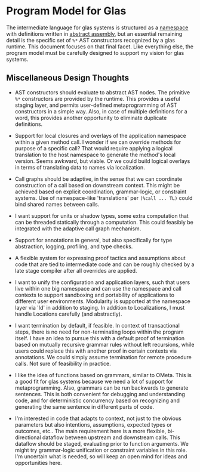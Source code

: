 # Program Model for Glas

The intermediate language for glas systems is structured as a [namespace](GlasNamespaces.md) with definitions written in [abstract assembly](AbstractAssembly.md), but an essential remaining detail is the specific set of `%*` AST constructors recognized by a glas runtime. This document focuses on that final facet. Like everything else, the program model must be carefully designed to support my vision for glas systems.

## Miscellaneous Design Thoughts

* AST constructors should evaluate to abstract AST nodes. The primitive `%*` constructors are provided by the runtime. This provides a useful staging layer, and permits user-defined metaprogramming of AST constructors in a simple way. Also, in case of multiple definitions for a word, this provides another opportunity to eliminate duplicate definitions.

* Support for local closures and overlays of the application namespace within a given method call. I wonder if we can override methods for purpose of a specific call? That would require applying a logical translation to the host namespace to generate the method's local version. Seems awkward, but viable. Or we could build logical overlays in terms of translating data to names via localization.

* Call graphs should be adaptive, in the sense that we can coordinate construction of a call based on downstream context. This might be achieved based on explicit coordination, grammar-logic, or constraint systems. Use of namespace-like 'translations' per `(%call ... TL)` could bind shared names between calls. 

* I want support for units or shadow types, some extra computation that can be threaded statically through a computation. This could feasibly be integrated with the adaptive call graph mechanism. 

* Support for annotations in general, but also specifically for type abstraction, logging, profiling, and type checks. 

* A flexible system for expressing proof tactics and assumptions about code that are tied to intermediate code and can be roughly checked by a late stage compiler after all overrides are applied.

* I want to unify the configuration and application layers, such that users live within one big namespace and can use the namespace and call contexts to support sandboxing and portability of applications to different user environments. Modularity is supported at the namespace layer via 'ld' in addition to staging. In addition to Localizations, I must handle Locations carefully (and abstractly).

* I want termination by default, if feasible. In context of transactional steps, there is no need for non-terminating loops within the program itself. I have an idea to pursue this with a default proof of termination based on mutually recursive grammar rules without left recursions, while users could replace this with another proof in certain contexts via annotations. We could simply assume termination for remote procedure calls. Not sure of feasibility in practice.

* I like the idea of functions based on grammars, similar to OMeta. This is a good fit for glas systems because we need a lot of support for metaprogramming. Also, grammars can be run backwards to generate sentences. This is both convenient for debugging and understanding code, and for deterministic concurrency based on recognizing and generating the same sentence in different parts of code. 

* I'm interested in code that adapts to context, not just to the obvious parameters but also intentions, assumptions, expected types or outcomes, etc.. The main requirement here is a more flexible, bi-directional dataflow between upstream and downstream calls. This dataflow should be staged, evaluating prior to function arguments. We might try grammar-logic unification or constraint variables in this role. I'm uncertain what is needed, so will keep an open mind for ideas and opportunities here.

